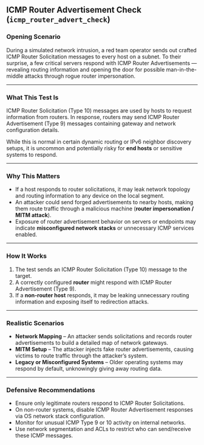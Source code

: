## ICMP Router Advertisement Check (`icmp_router_advert_check`)

### Opening Scenario

During a simulated network intrusion, a red team operator sends out crafted ICMP Router Solicitation messages to every host on a subnet. To their surprise, a few critical servers respond with ICMP Router Advertisements — revealing routing information and opening the door for possible man-in-the-middle attacks through rogue router impersonation.

---

### What This Test Is

ICMP Router Solicitation (Type 10) messages are used by hosts to request information from routers. In response, routers may send ICMP Router Advertisement (Type 9) messages containing gateway and network configuration details.

While this is normal in certain dynamic routing or IPv6 neighbor discovery setups, it is uncommon and potentially risky for **end hosts** or sensitive systems to respond.

---

### Why This Matters

* If a host responds to router solicitations, it may leak network topology and routing information to any device on the local segment.
* An attacker could send forged advertisements to nearby hosts, making them route traffic through a malicious machine (**router impersonation / MITM attack**).
* Exposure of router advertisement behavior on servers or endpoints may indicate **misconfigured network stacks** or unnecessary ICMP services enabled.

---

### How It Works

1. The test sends an ICMP Router Solicitation (Type 10) message to the target.
2. A correctly configured **router** might respond with ICMP Router Advertisement (Type 9).
3. If a **non-router host** responds, it may be leaking unnecessary routing information and exposing itself to redirection attacks.

---

### Realistic Scenarios

* **Network Mapping** – An attacker sends solicitations and records router advertisements to build a detailed map of network gateways.
* **MITM Setup** – The attacker injects fake router advertisements, causing victims to route traffic through the attacker’s system.
* **Legacy or Misconfigured Systems** – Older operating systems may respond by default, unknowingly giving away routing data.

---

### Defensive Recommendations

* Ensure only legitimate routers respond to ICMP Router Solicitations.
* On non-router systems, disable ICMP Router Advertisement responses via OS network stack configuration.
* Monitor for unusual ICMP Type 9 or 10 activity on internal networks.
* Use network segmentation and ACLs to restrict who can send/receive these ICMP messages.

